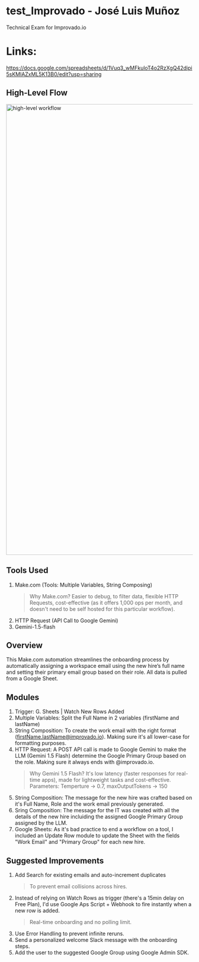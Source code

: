 # test_Improvado - José Luis Muñoz
Technical Exam for Improvado.io

# Links:
https://docs.google.com/spreadsheets/d/1Vuq3_wMFkuloT4o2RzXgQ42dipi5sKMlAZxML5K13B0/edit?usp=sharing 

## High-Level Flow
<img width="1214" alt="high-level workflow" src="https://github.com/user-attachments/assets/6fd8ab29-2379-4762-a55d-577ebe0f77b2" />

## Tools Used
1. Make.com (Tools: Multiple Variables, String Composing)
   > Why Make.com? Easier to debug, to filter data, flexible HTTP Requests, cost-effective (as it offers 1,000 ops per month, and doesn't need to be self hosted for this particular workflow).
3. HTTP Request (API Call to Google Gemini)
4. Gemini-1.5-flash

## Overview
This Make.com automation streamlines the onboarding process by automatically assigning a workspace email using the new hire’s full name and setting their primary email group based on their role. All data is pulled from a Google Sheet.

## Modules
1. Trigger: G. Sheets | Watch New Rows Added
2. Multiple Variables: Split the Full Name in 2 variables (firstName and lastName)
3. String Composition: To create the work email with the right format (firstName.lastName@improvado.io). Making sure it's all lower-case for formatting purposes.
4. HTTP Request: A POST API call is made to Google Gemini to make the LLM (Gemini 1.5 Flash) determine the Google Primary Group based on the role. Making sure it always ends with @improvado.io.
   > Why Gemini 1.5 Flash? It's low latency (faster responses for real-time apps), made for lightweight tasks and cost-effective.
   > Parameters: Temperture -> 0.7, maxOutputTokens -> 150
5. String Composition: The message for the new hire was crafted based on it's Full Name, Role and the work email previously generated.
6. Sring Composition: The message for the IT was created with all the details of the new hire incluiding the assigned Google Primary Group assigned by the LLM.
7. Google Sheets: As it's bad practice to end a workflow on a tool, I included an Update Row module to update the Sheet with the fields "Work Email" and "Primary Group" for each new hire.
   

## Suggested Improvements 
1. Add Search for existing emails and auto-increment duplicates
   > To prevent email collisions across hires.
2. Instead of relying on Watch Rows as trigger (there's a 15min delay on Free Plan), I'd use Google Aps Script + Webhook to fire instantly when a new row is added.
   > Real-time onboarding and no polling limit.
3. Use Error Handling to prevent infinite reruns.
4. Send a personalized welcome Slack message with the onboarding steps.
5. Add the user to the suggested Google Group using Google Admin SDK.


